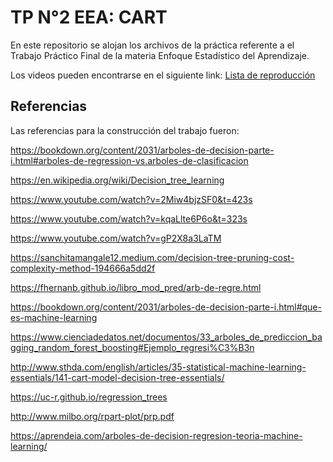 # TP N°2 EEA: CART

En este repositorio se alojan los archivos de la práctica referente a el Trabajo Práctico Final de la materia Enfoque Estadístico del Aprendizaje. 

Los videos pueden encontrarse en el siguiente link: 
[Lista de reproducción](https://www.youtube.com/watch?v=9TziAgfB85E&list=PL2dlGSC36TEHH257BsTURppmi3NLO9ckA)

## Referencias
Las referencias para la construcción del trabajo fueron:

https://bookdown.org/content/2031/arboles-de-decision-parte-i.html#arboles-de-regression-vs.arboles-de-clasificacion

https://en.wikipedia.org/wiki/Decision_tree_learning

https://www.youtube.com/watch?v=2Miw4bjzSF0&t=423s

https://www.youtube.com/watch?v=kqaLlte6P6o&t=323s

https://www.youtube.com/watch?v=gP2X8a3LaTM

https://sanchitamangale12.medium.com/decision-tree-pruning-cost-complexity-method-194666a5dd2f

https://fhernanb.github.io/libro_mod_pred/arb-de-regre.html

https://bookdown.org/content/2031/arboles-de-decision-parte-i.html#que-es-machine-learning

https://www.cienciadedatos.net/documentos/33_arboles_de_prediccion_bagging_random_forest_boosting#Ejemplo_regresi%C3%B3n

http://www.sthda.com/english/articles/35-statistical-machine-learning-essentials/141-cart-model-decision-tree-essentials/

https://uc-r.github.io/regression_trees

http://www.milbo.org/rpart-plot/prp.pdf

https://aprendeia.com/arboles-de-decision-regresion-teoria-machine-learning/
